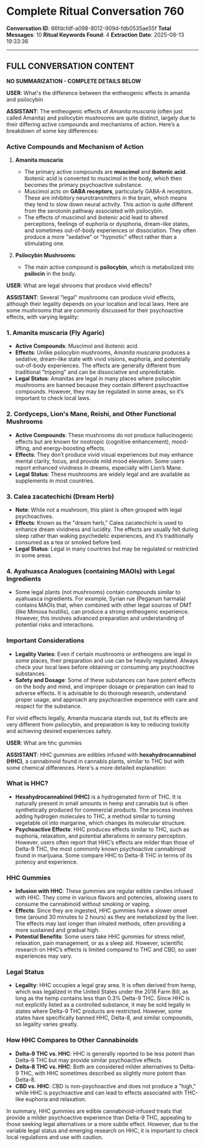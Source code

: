 # Complete Ritual Conversation 760

**Conversation ID**: 66fdcfdf-a098-8012-909d-fdb0535ae55f
**Total Messages**: 10
**Ritual Keywords Found**: 4
**Extraction Date**: 2025-08-13 19:33:36

---

## FULL CONVERSATION CONTENT

**NO SUMMARIZATION - COMPLETE DETAILS BELOW**

**USER**: What's the difference between the entheogenic effects in amanita and psilocybin

**ASSISTANT**: The entheogenic effects of *Amanita muscaria* (often just called Amanita) and psilocybin mushrooms are quite distinct, largely due to their differing active compounds and mechanisms of action. Here’s a breakdown of some key differences:

### Active Compounds and Mechanism of Action

1. **Amanita muscaria**: 
   - The primary active compounds are **muscimol** and **ibotenic acid**. Ibotenic acid is converted to muscimol in the body, which then becomes the primary psychoactive substance.
   - Muscimol acts on **GABA receptors**, particularly GABA-A receptors. These are inhibitory neurotransmitters in the brain, which means they tend to slow down neural activity. This action is quite different from the serotonin pathway associated with psilocybin.
   - The effects of muscimol and ibotenic acid lead to altered perceptions, feelings of euphoria or dysphoria, dream-like states, and sometimes out-of-body experiences or dissociation. They often produce a more "sedative" or "hypnotic" effect rather than a stimulating one.

2. **Psilocybin Mushrooms**: 
   - The main active compound is **psilocybin**, which is metabolized into **psilocin** in the body.

**USER**: What are legal shrooms that produce vivid effects?

**ASSISTANT**: Several "legal" mushrooms can produce vivid effects, although their legality depends on your location and local laws. Here are some mushrooms that are commonly discussed for their psychoactive effects, with varying legality:

### 1. **Amanita muscaria (Fly Agaric)**
   - **Active Compounds**: Muscimol and ibotenic acid.
   - **Effects**: Unlike psilocybin mushrooms, *Amanita muscaria* produces a sedative, dream-like state with vivid visions, euphoria, and potentially out-of-body experiences. The effects are generally different from traditional "tripping" and can be dissociative and unpredictable.
   - **Legal Status**: Amanitas are legal in many places where psilocybin mushrooms are banned because they contain different psychoactive compounds. However, they may be regulated in some areas, so it’s important to check local laws.

### 2. **Cordyceps, Lion's Mane, Reishi, and Other Functional Mushrooms**
   - **Active Compounds**: These mushrooms do not produce hallucinogenic effects but are known for nootropic (cognitive enhancement), mood-lifting, and energy-boosting effects.
   - **Effects**: They don’t produce vivid visual experiences but may enhance mental clarity, focus, and provide mild mood elevation. Some users report enhanced vividness in dreams, especially with Lion’s Mane.
   - **Legal Status**: These mushrooms are widely legal and are available as supplements in most countries.

### 3. **Calea zacatechichi (Dream Herb)**
   - **Note**: While not a mushroom, this plant is often grouped with legal psychoactives.
   - **Effects**: Known as the "dream herb," Calea zacatechichi is used to enhance dream vividness and lucidity. The effects are usually felt during sleep rather than waking psychedelic experiences, and it’s traditionally consumed as a tea or smoked before bed.
   - **Legal Status**: Legal in many countries but may be regulated or restricted in some areas.

### 4. **Ayahuasca Analogues (containing MAOIs) with Legal Ingredients**
   - Some legal plants (not mushrooms) contain compounds similar to ayahuasca ingredients. For example, Syrian rue (Peganum harmala) contains MAOIs that, when combined with other legal sources of DMT (like Mimosa hostilis), can produce a strong entheogenic experience. However, this involves advanced preparation and understanding of potential risks and interactions.

### Important Considerations
- **Legality Varies**: Even if certain mushrooms or entheogens are legal in some places, their preparation and use can be heavily regulated. Always check your local laws before obtaining or consuming any psychoactive substances.
- **Safety and Dosage**: Some of these substances can have potent effects on the body and mind, and improper dosage or preparation can lead to adverse effects. It is advisable to do thorough research, understand proper usage, and approach any psychoactive experience with care and respect for the substance.

For vivid effects legally, Amanita muscaria stands out, but its effects are very different from psilocybin, and preparation is key to reducing toxicity and achieving desired experiences safely.

**USER**: What are hhc gummies

**ASSISTANT**: HHC gummies are edibles infused with **hexahydrocannabinol (HHC)**, a cannabinoid found in cannabis plants, similar to THC but with some chemical differences. Here's a more detailed explanation:

### What is HHC?
- **Hexahydrocannabinol (HHC)** is a hydrogenated form of THC. It is naturally present in small amounts in hemp and cannabis but is often synthetically produced for commercial products. The process involves adding hydrogen molecules to THC, a method similar to turning vegetable oil into margarine, which changes its molecular structure.
- **Psychoactive Effects**: HHC produces effects similar to THC, such as euphoria, relaxation, and potential alterations in sensory perception. However, users often report that HHC’s effects are milder than those of Delta-9 THC, the most commonly known psychoactive cannabinoid found in marijuana. Some compare HHC to Delta-8 THC in terms of its potency and experience.

### HHC Gummies
- **Infusion with HHC**: These gummies are regular edible candies infused with HHC. They come in various flavors and potencies, allowing users to consume the cannabinoid without smoking or vaping.
- **Effects**: Since they are ingested, HHC gummies have a slower onset time (around 30 minutes to 2 hours) as they are metabolized by the liver. The effects may last longer than inhaled methods, often providing a more sustained and gradual high.
- **Potential Benefits**: Some users take HHC gummies for stress relief, relaxation, pain management, or as a sleep aid. However, scientific research on HHC’s effects is limited compared to THC and CBD, so user experiences may vary.

### Legal Status
- **Legality**: HHC occupies a legal gray area. It is often derived from hemp, which was legalized in the United States under the 2018 Farm Bill, as long as the hemp contains less than 0.3% Delta-9 THC. Since HHC is not explicitly listed as a controlled substance, it may be sold legally in states where Delta-9 THC products are restricted. However, some states have specifically banned HHC, Delta-8, and similar compounds, so legality varies greatly.

### How HHC Compares to Other Cannabinoids
- **Delta-9 THC vs. HHC**: HHC is generally reported to be less potent than Delta-9 THC but may provide similar psychoactive effects.
- **Delta-8 THC vs. HHC**: Both are considered milder alternatives to Delta-9 THC, with HHC sometimes described as slightly more potent than Delta-8.
- **CBD vs. HHC**: CBD is non-psychoactive and does not produce a "high," while HHC is psychoactive and can lead to effects associated with THC-like euphoria and relaxation.

In summary, HHC gummies are edible cannabinoid-infused treats that provide a milder psychoactive experience than Delta-9 THC, appealing to those seeking legal alternatives or a more subtle effect. However, due to the variable legal status and emerging research on HHC, it is important to check local regulations and use with caution.